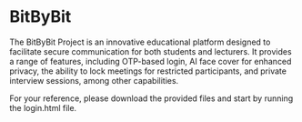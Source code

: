 # BitByBit

The BitByBit Project is an innovative educational platform designed to facilitate secure communication for both students and lecturers. It provides a range of features, including OTP-based login, AI face cover for enhanced privacy, the ability to lock meetings for restricted participants, and private interview sessions, among other capabilities.

For your reference, please download the provided files and start by running the login.html file.
